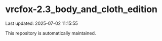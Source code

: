 # vrcfox-2.3_body_and_cloth_edition

Last updated: 2025-07-02 11:15:55

This repository is automatically maintained.
